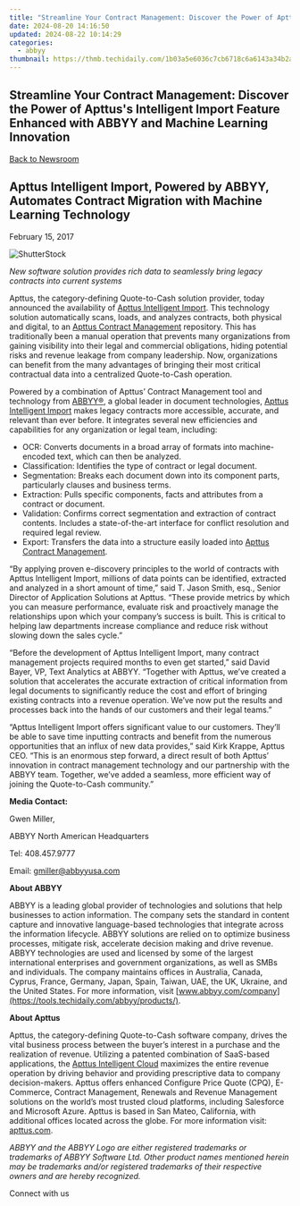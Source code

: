 ```yaml
---
title: "Streamline Your Contract Management: Discover the Power of Apttus's Intelligent Import Feature Enhanced with ABBYY and Machine Learning Innovation"
date: 2024-08-20 14:16:50
updated: 2024-08-22 10:14:29
categories:
  - abbyy
thumbnail: https://thmb.techidaily.com/1b03a5e6036c7cb6718c6a6143a34b2abcea9ecc6759bad1a07ac3acb8c3b3dd.jpg
---
```


## Streamline Your Contract Management: Discover the Power of Apttus's Intelligent Import Feature Enhanced with ABBYY and Machine Learning Innovation

[Back to Newsroom](https://tools.techidaily.com/abbyy/products/)

## Apttus Intelligent Import, Powered by ABBYY, Automates Contract Migration with Machine Learning Technology

February 15, 2017

![ShutterStock](https://content.abbyy.com/-/media/project/abbyy/abbyy/branchtemplates/shutterstock_1272462163_1296-x-729.jpg?h=729&iar=0&w=1296)

_New software solution provides rich data to seamlessly bring legacy contracts into current systems_

Apttus, the category-defining Quote-to-Cash solution provider, today announced the availability of [Apttus Intelligent Import](http://apttus.com/solutions/contract-lifecycle-management/apttus-intelligent-import/). This technology solution automatically scans, loads, and analyzes contracts, both physical and digital, to an [Apttus Contract Management](http://apttus.com/solutions/contract-lifecycle-management/) repository. This has traditionally been a manual operation that prevents many organizations from gaining visibility into their legal and commercial obligations, hiding potential risks and revenue leakage from company leadership. Now, organizations can benefit from the many advantages of bringing their most critical contractual data into a centralized Quote-to-Cash operation.

Powered by a combination of Apttus’ Contract Management tool and technology from [ABBYY®](https://tools.techidaily.com/abbyy/products/), a global leader in document technologies, [Apttus Intelligent Import](http://apttus.com/solutions/contract-lifecycle-management/apttus-intelligent-import/) makes legacy contracts more accessible, accurate, and relevant than ever before. It integrates several new efficiencies and capabilities for any organization or legal team, including:

* OCR: Converts documents in a broad array of formats into machine-encoded text, which can then be analyzed.
* Classification: Identifies the type of contract or legal document.
* Segmentation: Breaks each document down into its component parts, particularly clauses and business terms.
* Extraction: Pulls specific components, facts and attributes from a contract or document.
* Validation: Confirms correct segmentation and extraction of contract contents. Includes a state-of-the-art interface for conflict resolution and required legal review.
* Export: Transfers the data into a structure easily loaded into [Apttus Contract Management](http://apttus.com/solutions/contract-lifecycle-management/).

“By applying proven e-discovery principles to the world of contracts with Apttus Intelligent Import, millions of data points can be identified, extracted and analyzed in a short amount of time,” said T. Jason Smith, esq., Senior Director of Application Solutions at Apttus. “These provide metrics by which you can measure performance, evaluate risk and proactively manage the relationships upon which your company’s success is built. This is critical to helping law departments increase compliance and reduce risk without slowing down the sales cycle.”

“Before the development of Apttus Intelligent Import, many contract management projects required months to even get started,” said David Bayer, VP, Text Analytics at ABBYY. “Together with Apttus, we’ve created a solution that accelerates the accurate extraction of critical information from legal documents to significantly reduce the cost and effort of bringing existing contracts into a revenue operation. We’ve now put the results and processes back into the hands of our customers and their legal teams.”

“Apttus Intelligent Import offers significant value to our customers. They’ll be able to save time inputting contracts and benefit from the numerous opportunities that an influx of new data provides,” said Kirk Krappe, Apttus CEO. “This is an enormous step forward, a direct result of both Apttus’ innovation in contract management technology and our partnership with the ABBYY team. Together, we’ve added a seamless, more efficient way of joining the Quote-to-Cash community.”

**Media Contact:**

Gwen Miller,

ABBYY North American Headquarters

Tel: 408.457.9777

Email: gmiller@abbyyusa.com

**About ABBYY**

ABBYY is a leading global provider of technologies and solutions that help businesses to action information. The company sets the standard in content capture and innovative language-based technologies that integrate across the information lifecycle. ABBYY solutions are relied on to optimize business processes, mitigate risk, accelerate decision making and drive revenue. ABBYY technologies are used and licensed by some of the largest international enterprises and government organizations, as well as SMBs and individuals. The company maintains offices in Australia, Canada, Cyprus, France, Germany, Japan, Spain, Taiwan, UAE, the UK, Ukraine, and the United States. For more information, visit [www.abbyy.com/company](https://tools.techidaily.com/abbyy/products/).

**About Apttus**

Apttus, the category-defining Quote-to-Cash software company, drives the vital business process between the buyer’s interest in a purchase and the realization of revenue. Utilizing a patented combination of SaaS-based applications, the [Apttus Intelligent Cloud](http://apttus.com/solutions/apttus-intelligent-cloud/) maximizes the entire revenue operation by driving behavior and providing prescriptive data to company decision-makers. Apttus offers enhanced Configure Price Quote (CPQ), E-Commerce, Contract Management, Renewals and Revenue Management solutions on the world’s most trusted cloud platforms, including Salesforce and Microsoft Azure. Apttus is based in San Mateo, California, with additional offices located across the globe. For more information visit: [apttus.com](http://www.apttus.com/).

_ABBYY and the ABBYY Logo are either registered trademarks or trademarks of ABBYY Software Ltd. Other product names mentioned herein may be trademarks and/or registered trademarks of their respective owners and are hereby recognized._

Connect with us

<ins class="adsbygoogle"
     style="display:block"
     data-ad-format="autorelaxed"
     data-ad-client="ca-pub-7571918770474297"
     data-ad-slot="1223367746"></ins>



<ins class="adsbygoogle"
     style="display:block"
     data-ad-client="ca-pub-7571918770474297"
     data-ad-slot="8358498916"
     data-ad-format="auto"
     data-full-width-responsive="true"></ins>
